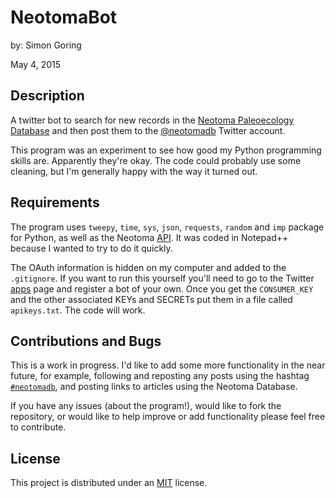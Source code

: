 NeotomaBot
==========

by: Simon Goring

May 4, 2015

Description
----------------------
A twitter bot to search for new records in the [Neotoma Paleoecology Database](http://neotomadb.org) and then post them to the [@neotomadb](http://twitter.com/neotomadb) Twitter account.

This program was an experiment to see how good my Python programming skills are.  Apparently they're okay.  The code could probably use some cleaning, but I'm generally happy with the way it turned out.

Requirements
-----------------------------
The program uses `tweepy`, `time`, `sys`, `json`, `requests`, `random` and `imp` package for Python, as well as the Neotoma [API](http://api.neotomadb.org/doc/about).  It was coded in Notepad++ because I wanted to try to do it quickly.

The OAuth information is hidden on my computer and added to the `.gitignore`.  If you want to run this yourself you'll need to go to the Twitter [apps](https://apps.twitter.com/) page and register a bot of your own.  Once you get the `CONSUMER_KEY` and the other associated KEYs and SECRETs put them in a file called `apikeys.txt`.  The code will work.

Contributions and Bugs
----------------
This is a work in progress.  I'd like to add some more functionality in the near future, for example, following and reposting any posts using the hashtag [`#neotomadb`](https://twitter.com/search?f=realtime&q=%23neotomadb), and posting links to articles using the Neotoma Database.

If you have any issues (about the program!), would like to fork the repository, or would like to help improve or add functionality please feel free to contribute.

License
-------------------
This project is distributed under an [MIT](http://opensource.org/licenses/MIT) license.
